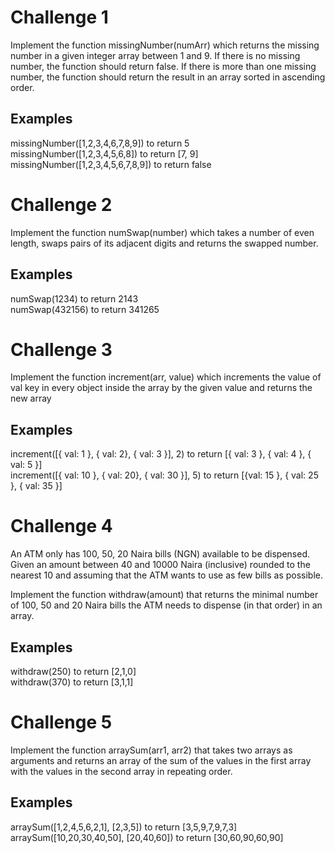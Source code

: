 # Challenge 1

Implement the function missingNumber(numArr) which returns the missing number in a given integer array between 1 and 9. If there is no missing number, the function should return false. If there is more than one missing number, the function should return the result in an array sorted in ascending order.

## Examples

missingNumber([1,2,3,4,6,7,8,9]) to return 5  
missingNumber([1,2,3,4,5,6,8]) to return [7, 9]  
missingNumber([1,2,3,4,5,6,7,8,9]) to return false

# Challenge 2

Implement the function numSwap(number) which takes a number of even length, swaps pairs of its adjacent digits and returns the swapped number.

## Examples

numSwap(1234) to return 2143  
numSwap(432156) to return 341265

# Challenge 3

Implement the function increment(arr, value) which increments the value of val key in every object inside the array by the given value and returns the new array

## Examples

increment([{ val: 1 }, { val: 2}, { val: 3 }], 2) to return [{ val: 3 }, { val: 4 }, { val: 5 }]  
increment([{ val: 10 }, { val: 20}, { val: 30 }], 5) to return [{val: 15 }, { val: 25 }, { val: 35 }]

# Challenge 4

An ATM only has 100, 50, 20 Naira bills (NGN) available to be dispensed.
Given an amount between 40 and 10000 Naira (inclusive) rounded to the nearest 10 and assuming that the ATM wants to use as few bills as possible.

Implement the function withdraw(amount) that returns the minimal number of 100, 50 and 20 Naira bills the ATM needs to dispense (in that order) in an array.

## Examples

withdraw(250) to return [2,1,0]  
withdraw(370) to return [3,1,1]

# Challenge 5

Implement the function arraySum(arr1, arr2) that takes two arrays as arguments and returns an array of the sum of the values in the first array with the values in the second array in repeating order.

## Examples

arraySum([1,2,4,5,6,2,1], [2,3,5]) to return [3,5,9,7,9,7,3]  
arraySum([10,20,30,40,50], [20,40,60]) to return [30,60,90,60,90]
